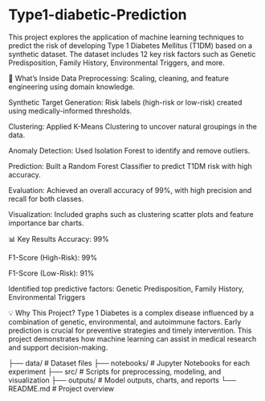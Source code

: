 # Type1-diabetic-Prediction
This project explores the application of machine learning techniques to predict the risk of developing Type 1 Diabetes Mellitus (T1DM) based on a synthetic dataset. The dataset includes 12 key risk factors such as Genetic Predisposition, Family History, Environmental Triggers, and more.

🚀 What’s Inside
Data Preprocessing: Scaling, cleaning, and feature engineering using domain knowledge.

Synthetic Target Generation: Risk labels (high-risk or low-risk) created using medically-informed thresholds.

Clustering: Applied K-Means Clustering to uncover natural groupings in the data.

Anomaly Detection: Used Isolation Forest to identify and remove outliers.

Prediction: Built a Random Forest Classifier to predict T1DM risk with high accuracy.

Evaluation: Achieved an overall accuracy of 99%, with high precision and recall for both classes.

Visualization: Included graphs such as clustering scatter plots and feature importance bar charts.

📊 Key Results
Accuracy: 99%

F1-Score (High-Risk): 99%

F1-Score (Low-Risk): 91%

Identified top predictive factors: Genetic Predisposition, Family History, Environmental Triggers

💡 Why This Project?
Type 1 Diabetes is a complex disease influenced by a combination of genetic, environmental, and autoimmune factors. Early prediction is crucial for preventive strategies and timely intervention. This project demonstrates how machine learning can assist in medical research and support decision-making.

├── data/                   # Dataset files
├── notebooks/              # Jupyter Notebooks for each experiment
├── src/                    # Scripts for preprocessing, modeling, and visualization
├── outputs/                # Model outputs, charts, and reports
└── README.md               # Project overview

